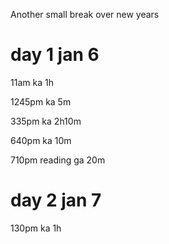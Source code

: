 Another small break over new years

# day 1 jan 6

11am ka 1h

1245pm ka 5m

335pm ka 2h10m

640pm ka 10m

710pm reading ga 20m

# day 2 jan 7

130pm ka 1h